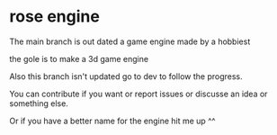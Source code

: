 # rose engine 
The main branch is out dated 
a game engine made by a hobbiest

the gole is to make a 3d game engine

Also this branch isn't updated go to dev to follow the progress. 

You can contribute if you want or report issues or discusse an idea or something else. 

Or if you have a better name for the engine hit me up ^^